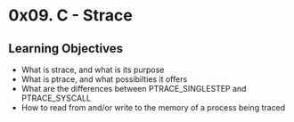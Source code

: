# 0x09. C - Strace

## Learning Objectives

* What is strace, and what is its purpose
* What is ptrace, and what possibilties it offers
* What are the differences between PTRACE_SINGLESTEP and PTRACE_SYSCALL
* How to read from and/or write to the memory of a process being traced

